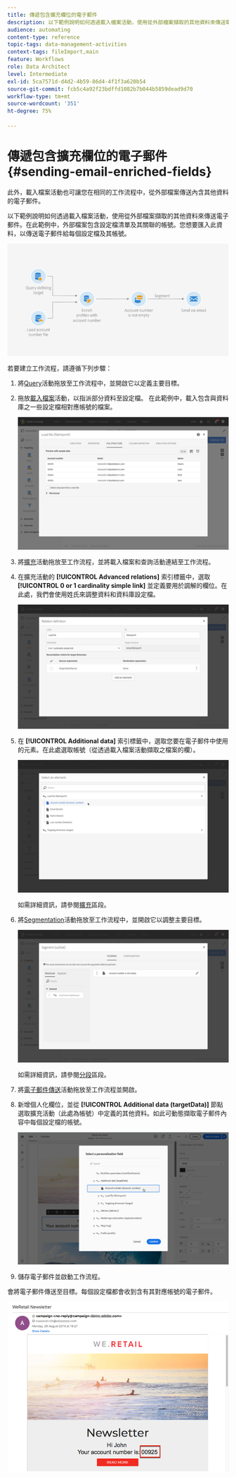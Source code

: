 ```yaml
---
title: 傳遞包含擴充欄位的電子郵件
description: 以下範例說明如何透過載入檔案活動，使用從外部檔案擷取的其他資料來傳送電子郵件。
audience: automating
content-type: reference
topic-tags: data-management-activities
context-tags: fileImport,main
feature: Workflows
role: Data Architect
level: Intermediate
exl-id: 5ca7571d-d4d2-4b59-86d4-4f1f3a620b54
source-git-commit: fcb5c4a92f23bdffd1082b7b044b5859dead9d70
workflow-type: tm+mt
source-wordcount: '351'
ht-degree: 75%

---
```


# 傳遞包含擴充欄位的電子郵件 {#sending-email-enriched-fields}

<!--A new example showing how to send an email containing additional data retrieved from a load file activity has been added. [Read more](example-2-email-with-enriched-fields)-->

此外，載入檔案活動也可讓您在相同的工作流程中，從外部檔案傳送內含其他資料的電子郵件。

以下範例說明如何透過載入檔案活動，使用從外部檔案擷取的其他資料來傳送電子郵件。在此範例中，外部檔案包含設定檔清單及其關聯的帳號。您想要匯入此資料，以傳送電子郵件給每個設定檔及其帳號。

![](assets/load_file_workflow_ex2.png)

若要建立工作流程，請遵循下列步驟：

1. 將[Query](../../automating/using/query.md)活動拖放至工作流程中，並開啟它以定義主要目標。

   <!--The Query activity is presented in the [Query](../../automating/using/query.md) section.-->

1. 拖放[載入檔案](../../automating/using/load-file.md)活動，以指派部分資料至設定檔。 在此範例中，載入包含與資料庫之一些設定檔相對應帳號的檔案。

   ![](assets/load_file_activity.png)

1. 將[擴充](../../automating/using/enrichment.md)活動拖放至工作流程，並將載入檔案和查詢活動連結至工作流程。

1. 在擴充活動的 **[!UICONTROL Advanced relations]** 索引標籤中，選取 **[!UICONTROL 0 or 1 cardinality simple link]** 並定義要用於調解的欄位。在此處，我們會使用姓氏來調整資料和資料庫設定檔。

   ![](assets/load_file_enrichment_relation.png)

1. 在 **[!UICONTROL Additional data]** 索引標籤中，選取您要在電子郵件中使用的元素。在此處選取帳號（從透過載入檔案活動擷取之檔案的欄）。

   ![](assets/load_file_enrichment_select_element.png)

   <!--![](assets/load_file_enrichment_additional_data.png)-->

   如需詳細資訊，請參閱[擴充](../../automating/using/enrichment.md)區段。

1. 將[Segmentation](../../automating/using/segmentation.md)活動拖放至工作流程中，並開啟它以調整主要目標。

   ![](assets/load_file_segmentation.png)

   如需詳細資訊，請參閱[分段](../../automating/using/segmentation.md)區段。

1. 將[電子郵件傳送](../../automating/using/email-delivery.md)活動拖放至工作流程並開啟。

   <!--The Email delivery activity is presented in the [Email delivery](../../automating/using/email-delivery.md) section.-->

1. 新增個人化欄位，並從 **[!UICONTROL Additional data (targetData)]** 節點選取擴充活動（此處為帳號）中定義的其他資料。如此可動態擷取電子郵件內容中每個設定檔的帳號。

   ![](assets/load_file_perso_field.png)

1. 儲存電子郵件並啟動工作流程。

會將電子郵件傳送至目標。每個設定檔都會收到含有其對應帳號的電子郵件。

![](assets/load_file_email.png)
